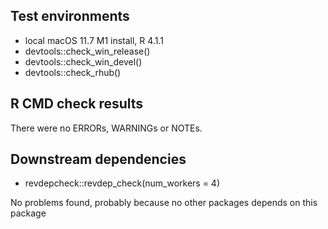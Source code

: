 ## Test environments
* local macOS 11.7 M1 install, R 4.1.1
* devtools::check_win_release()
* devtools::check_win_devel()
* devtools::check_rhub()

## R CMD check results
There were no ERRORs, WARNINGs or NOTEs.

## Downstream dependencies
* revdepcheck::revdep_check(num_workers = 4)

No problems found, probably because no other packages depends on this package
